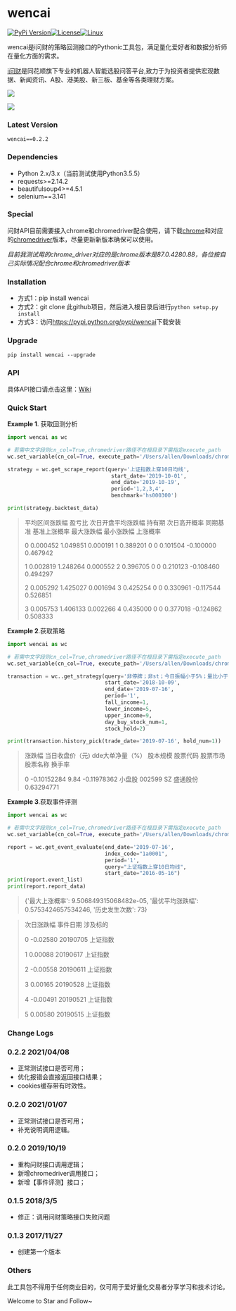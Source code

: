 # wencai

[![PyPi Version](https://img.shields.io/pypi/v/wencai.svg)](https://pypi.org/project/wencai/)[![License](https://img.shields.io/badge/license-MIT-blue.svg)](LICENSE)[![Linux](https://travis-ci.com/GraySilver/wencai.svg?branch=master)](https://travis-ci.org/GraySilver/wencai) 

wencai是i问财的策略回测接口的Pythonic工具包，满足量化爱好者和数据分析师在量化方面的需求。

[i问财](http://www.iwencai.net/)是同花顺旗下专业的机器人智能选股问答平台,致力于为投资者提供宏观数据、新闻资讯、A股、港美股、新三板、基金等各类理财方案。

![](https://graysliver.oss-cn-shenzhen.aliyuncs.com/iwcpage.jpg)

![](https://graysliver.oss-cn-shenzhen.aliyuncs.com/iwc_strategy.JPG)

### Latest Version

```
wencai==0.2.2
```

### Dependencies

- Python 2.x/3.x（当前测试使用Python3.5.5）
- requests>=2.14.2
- beautifulsoup4>=4.5.1
- selenium==3.141

### Special
问财API目前需要接入chrome和chromedriver配合使用，请下载[chrome](https://www.google.cn/intl/zh-CN/chrome/)和对应的[chromedriver](https://npm.taobao.org/mirrors/chromedriver/)版本，尽量更新新版本确保可以使用。

*目前我测试用的chrome_driver对应的是chrome版本是87.0.4280.88，各位按自己实际情况配合chrome和chromedriver版本*

### Installation

- 方式1：pip install wencai
- 方式2：git clone 此github项目，然后进入根目录后进行```python setup.py install```
- 方式3：访问<https://pypi.python.org/pypi/wencai>下载安装

### Upgrade

```shell
pip install wencai --upgrade
```

### API

具体API接口请点击这里：[Wiki](https://github.com/GraySilver/wencai/blob/master/API.md)

### Quick Start

**Example 1**. 获取回测分析

```python
import wencai as wc

# 若需中文字段则cn_col=True,chromedriver路径不在根目录下需指定execute_path
wc.set_variable(cn_col=True, execute_path='/Users/allen/Downloads/chromedriver')

strategy = wc.get_scrape_report(query='上证指数上穿10日均线',
                                 start_date='2019-10-01',
                                 end_date='2019-10-19',
                                 period='1,2,3,4',
                                 benchmark='hs000300')

print(strategy.backtest_data)
```

> 平均区间涨跌幅       盈亏比  次日开盘平均涨跌幅  持有期    次日高开概率  同期基准  基准上涨概率     最大涨跌幅     最小涨跌幅      上涨概率
>
> 0  0.000452  1.049851   0.000191    1  0.389201     0       0  0.101504 -0.100000  0.467942
>
> 1  0.002819  1.248264   0.000552    2  0.396705     0       0  0.210123 -0.108460  0.494297
>
> 2  0.005292  1.425027   0.001694    3  0.425254     0       0  0.330961 -0.117544  0.526851
>
> 3  0.005753  1.406133   0.002266    4  0.435000     0       0  0.377018 -0.124862  0.508333



**Example 2**.获取策略

```python
import wencai as wc

# 若需中文字段则cn_col=True,chromedriver路径不在根目录下需指定execute_path
wc.set_variable(cn_col=True, execute_path='/Users/allen/Downloads/chromedriver')

transaction = wc..get_strategy(query='非停牌；非st；今日振幅小于5%；量比小于1；涨跌幅大于-5%小于1%；流通市值小于20亿；市盈率大于25小于80；主力控盘比例从大到小',
                               start_date='2018-10-09',
                               end_date='2019-07-16',
                               period='1',
                               fall_income=1,
                               lower_income=5,
                               upper_income=9,
                               day_buy_stock_num=1,
                               stock_hold=2)

print(transaction.history_pick(trade_date='2019-07-16', hold_num=1))
```

> 涨跌幅  当日收盘价（元)   dde大单净量（%） 股本规模    股票代码 股票市场  股票名称         换手率
>
> 0  -0.10152284      9.84  -0.11978362  小盘股  002599   SZ  盛通股份  0.63294771

**Example 3**.获取事件评测

```python
import wencai as wc

# 若需中文字段则cn_col=True,chromedriver路径不在根目录下需指定execute_path
wc.set_variable(cn_col=True, execute_path='/Users/allen/Downloads/chromedriver')

report = wc.get_event_evaluate(end_date='2019-07-16', 
                               index_code="1a0001", 
                               period='1', 
                               query="上证指数上穿10日均线",
                               start_date="2016-05-16")
print(report.event_list)
print(report.report_data)
```

> {'最大上涨概率': 9.506849315068482e-05, '最优平均涨跌幅': 0.5753424657534246, '历史发生次数': 73}

>次日涨跌幅      事件日期  涉及标的
>
>0   -0.02580  20190705  上证指数
>
>1    0.00088  20190617  上证指数
>
>2   -0.00558  20190611  上证指数
>
>3    0.00165  20190528  上证指数
>
>4   -0.00491  20190521  上证指数
>
>5    0.00580  20190515  上证指数

### Change Logs

### 0.2.2 2021/04/08

- 正常测试接口是否可用；
- 优化报错会直接返回接口结果；
- cookies缓存带有时效性。

### 0.2.0 2021/01/07

- 正常测试接口是否可用；
- 补充说明调用逻辑。

### 0.2.0 2019/10/19

- 重构问财接口调用逻辑；
- 新增chromedriver调用接口；
- 新增【事件评测】接口；

### 0.1.5 2018/3/5

- 修正：调用问财策略接口失败问题

### 0.1.3 2017/11/27

- 创建第一个版本

### Others
此工具包不得用于任何商业目的，仅可用于爱好量化交易者分享学习和技术讨论。

Welcome to Star and Follow~

